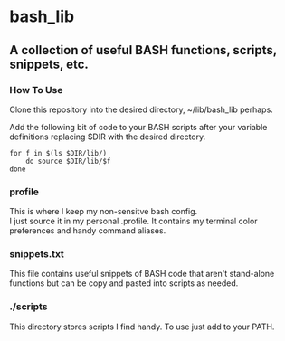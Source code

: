 # bash\_lib
## A collection of useful BASH functions, scripts, snippets, etc.
### How To Use
Clone this repository into the desired directory, ~/lib/bash_lib perhaps.

Add the following bit of code to your BASH scripts after your variable definitions replacing $DIR with the desired directory.

	for f in $(ls $DIR/lib/)
		do source $DIR/lib/$f
	done

### profile
This is where I keep my non-sensitve bash config.  
I just source it in my personal .profile.
It contains my terminal color preferences and handy command aliases.

### snippets.txt
This file contains useful snippets of BASH code that aren't stand-alone functions but can be copy and pasted into scripts as needed.

### ./scripts
This directory stores scripts I find handy.
To use just add to your PATH.
